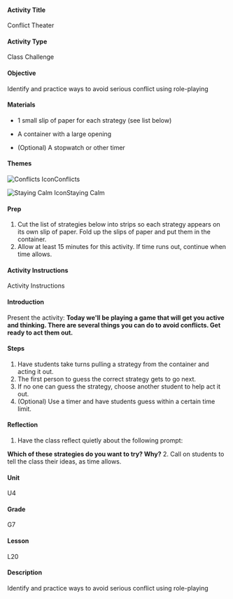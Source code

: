 #### Activity Title
Conflict Theater
#### Activity Type
Class Challenge
#### Objective
Identify and practice ways to avoid serious conflict using role-playing
#### Materials
-  1 small slip of paper for each strategy (see list below)

-  A container with a large opening

-  (Optional) A stopwatch or other timer
#### Themes
![Conflicts Icon](http://v5cmservice.secondstep.org/MS3TP_IMAGES/SKILLS/SKILLS_SMALL_IMAGES/conflicts-sm.png)Conflicts
 
![Staying Calm Icon](http://v5cmservice.secondstep.org/MS3TP_IMAGES/SKILLS/SKILLS_SMALL_IMAGES/staying-calm-sm.png)Staying Calm
 

#### Prep
1. Cut the list of strategies below into strips so each strategy appears on its own slip of paper. Fold up the slips of paper and put them in the container.
2. Allow at least 15 minutes for this activity. If time runs out, continue when time allows.

#### Activity Instructions
Activity Instructions
#### Introduction
Present the activity: **Today we'll be playing a game that will get you active and thinking. There are several things you can do to avoid conflicts. Get ready to act them out.**
#### Steps
1. Have students take turns pulling a strategy from the container and acting it out.
2. The first person to guess the correct strategy gets to go next.
3. If no one can guess the strategy, choose another student to help act it out.
4. (Optional) Use a timer and have students guess within a certain time limit.

#### Reflection
1. Have the class reflect quietly about the following prompt:

**Which of these strategies do you want to try? Why?**
2. Call on students to tell the class their ideas, as time allows.

#### Unit
U4
#### Grade
G7
#### Lesson
L20
#### Description
Identify and practice ways to avoid serious conflict using role-playing
